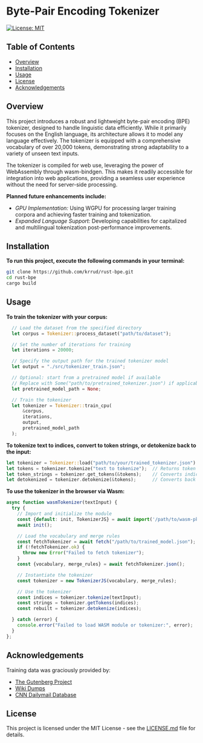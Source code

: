 # Byte-Pair Encoding Tokenizer
[![License: MIT](https://img.shields.io/badge/License-MIT-yellow.svg)](LICENSE.md)


## Table of Contents
- [Overview](#overview)
- [Installation](#installation)
- [Usage](#usage)
- [License](#license)
- [Acknowledgements](#acknowledgements)


## Overview <a name="overview"></a>
This project introduces a robust and lightweight byte-pair encoding (BPE) tokenizer, designed to handle linguistic data efficiently. While it primarily focuses on the English language, its architecture allows it to model any language effectively. The tokenizer is equipped with a comprehensive vocabulary of over 20,000 tokens, demonstrating strong adaptability to a variety of unseen text inputs.

The tokenizer is compiled for web use, leveraging the power of WebAssembly through wasm-bindgen. This makes it readily accessible for integration into web applications, providing a seamless user experience without the need for server-side processing.

**Planned future enhancements include:**
- *GPU Implementation:* Using WGPU for processing larger training corpora and achieving faster training and tokenization.
- *Expanded Language Support:* Developing capabilities for capitalized and multilingual tokenization post-performance improvements.


## Installation <a name="installation"></a>
**To run this project, execute the following commands in your terminal:**
```sh
git clone https://github.com/krrud/rust-bpe.git
cd rust-bpe
cargo build
```


## Usage <a name="usage"></a>
**To train the tokenizer with your corpus:**
```rust
  // Load the dataset from the specified directory
  let corpus = Tokenizer::process_dataset("path/to/dataset");

  // Set the number of iterations for training
  let iterations = 20000;

  // Specify the output path for the trained tokenizer model
  let output = "./src/tokenizer_train.json";

  // Optional: start from a pretrained model if available
  // Replace with Some("path/to/pretrained_tokenizer.json") if applicable
  let pretrained_model_path = None; 

  // Train the tokenizer
  let tokenizer = Tokenizer::train_cpu(
      &corpus,
      iterations,
      output,
      pretrained_model_path
  );
```


**To tokenize text to indices, convert to token strings, or detokenize back to the input:**
```rust
let tokenizer = Tokenizer::load("path/to/your/trained_tokenizer.json").unwrap();
let tokens = tokenizer.tokenize("text to tokenize");  // Returns token indices
let token_strings = tokenizer.get_tokens(&tokens);    // Converts indices to their associated strings
let detokenized = tokenizer.detokenize(&tokens);      // Converts back to the original text
```


**To use the tokenizer in the browser via Wasm:**
```javascript
async function wasmTokenizer(textInput) {
  try {
    // Import and initialize the module
    const {default: init, TokenizerJS} = await import('/path/to/wasm-pkg');
    await init();

    // Load the vocabulary and merge rules
    const fetchTokenizer = await fetch("/path/to/trained_model.json");
    if (!fetchTokenizer.ok) {
      throw new Error("Failed to fetch tokenizer");
    }
    const {vocabulary, merge_rules} = await fetchTokenizer.json();

    // Instantiate the tokenizer
    const tokenizer = new TokenizerJS(vocabulary, merge_rules);

    // Use the tokenizer
    const indices = tokenizer.tokenize(textInput);
    const strings = tokenizer.getTokens(indices);
    const rebuilt = tokenizer.detokenize(indices);

  } catch (error) {
    console.error("Failed to load WASM module or tokenizer:", error);
  }
};
```


## Acknowledgements <a name="acknowledgements"></a>
Training data was graciously provided by:
- [The Gutenberg Project](https://www.gutenberg.org)
- [Wiki Dumps](https://en.wikipedia.org/wiki/Wikipedia:Database_download)
- [CNN Dailymail Database](https://huggingface.co/datasets/ccdv/cnn_dailymail)


## License <a name="license"></a>
This project is licensed under the MIT License - see the [LICENSE.md](LICENSE.md) file for details.
